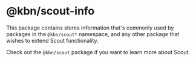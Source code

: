 # @kbn/scout-info

This package contains stores information that's commonly used by packages in the `@kbn/scout*` namespace, and any other
 package that wishes to extend Scout functionality.

Check out the `@kbn/scout` package if you want to learn more about Scout.
